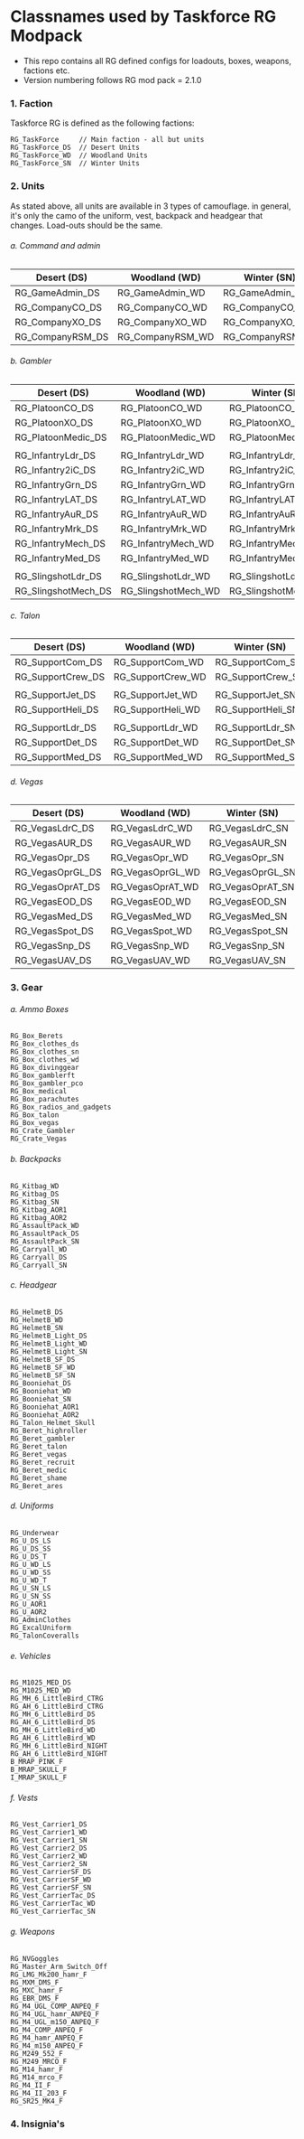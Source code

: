 # Classnames used by Taskforce RG Modpack #

* This repo contains all RG defined configs for loadouts, boxes, weapons, factions etc.
* Version numbering follows RG mod pack = 2.1.0

### 1. Faction
Taskforce RG is defined as the following factions:
```
RG_TaskForce     // Main faction - all but units
RG_TaskForce_DS  // Desert Units
RG_TaskForce_WD  // Woodland Units
RG_TaskForce_SN  // Winter Units
```

### 2. Units
As stated above, all units are available in 3 types of camouflage. in general, it's only the camo of the uniform, vest, backpack and headgear that changes. Load-outs should be the same.

###### a. Command and admin

| Desert (DS) | Woodland (WD) | Winter (SN) |
| --------|---------|-------|
| RG_GameAdmin_DS  | RG_GameAdmin_WD   | RG_GameAdmin_SN    |
| RG_CompanyCO_DS | RG_CompanyCO_WD | RG_CompanyCO_SN    |
| RG_CompanyXO_DS | RG_CompanyXO_WD | RG_CompanyXO_SN    |
| RG_CompanyRSM_DS | RG_CompanyRSM_WD | RG_CompanyRSM_SN    |


###### b. Gambler

| Desert (DS) | Woodland (WD) | Winter (SN) |
| --------|---------|-------|
| RG_PlatoonCO_DS | RG_PlatoonCO_WD | RG_PlatoonCO_SN    |
| RG_PlatoonXO_DS | RG_PlatoonXO_WD | RG_PlatoonXO_SN    |
| RG_PlatoonMedic_DS | RG_PlatoonMedic_WD | RG_PlatoonMedic_SN    |
|   |   |      |
| RG_InfantryLdr_DS | RG_InfantryLdr_WD | RG_InfantryLdr_SN    |
| RG_Infantry2iC_DS | RG_Infantry2iC_WD | RG_Infantry2iC_SN    |
| RG_InfantryGrn_DS | RG_InfantryGrn_WD | RG_InfantryGrn_SN    |
| RG_InfantryLAT_DS | RG_InfantryLAT_WD | RG_InfantryLAT_SN    |
| RG_InfantryAuR_DS | RG_InfantryAuR_WD | RG_InfantryAuR_SN    |
| RG_InfantryMrk_DS | RG_InfantryMrk_WD | RG_InfantryMrk_SN    |
| RG_InfantryMech_DS | RG_InfantryMech_WD | RG_InfantryMech_SN    |
| RG_InfantryMed_DS | RG_InfantryMed_WD | RG_InfantryMed_SN    |
|  |  |     |
| RG_SlingshotLdr_DS | RG_SlingshotLdr_WD | RG_SlingshotLdr_SN    |
| RG_SlingshotMech_DS | RG_SlingshotMech_WD | RG_SlingshotMech_SN    |


###### c. Talon

| Desert (DS) | Woodland (WD) | Winter (SN) |
| --------|---------|-------|
| RG_SupportCom_DS  | RG_SupportCom_WD   | RG_SupportCom_SN    |
| RG_SupportCrew_DS | RG_SupportCrew_WD | RG_SupportCrew_SN    |
|  |  |     |
| RG_SupportJet_DS | RG_SupportJet_WD | RG_SupportJet_SN    |
| RG_SupportHeli_DS | RG_SupportHeli_WD | RG_SupportHeli_SN    |
|  |  |     |
| RG_SupportLdr_DS | RG_SupportLdr_WD | RG_SupportLdr_SN    |
| RG_SupportDet_DS | RG_SupportDet_WD | RG_SupportDet_SN    |
| RG_SupportMed_DS | RG_SupportMed_WD | RG_SupportMed_SN    |



###### d. Vegas

| Desert (DS) | Woodland (WD) | Winter (SN) |
| --------|---------|-------|
| RG_VegasLdrC_DS  | RG_VegasLdrC_WD   | RG_VegasLdrC_SN    |
| RG_VegasAUR_DS | RG_VegasAUR_WD | RG_VegasAUR_SN    |
| RG_VegasOpr_DS | RG_VegasOpr_WD | RG_VegasOpr_SN    |
| RG_VegasOprGL_DS | RG_VegasOprGL_WD | RG_VegasOprGL_SN    |
| RG_VegasOprAT_DS | RG_VegasOprAT_WD | RG_VegasOprAT_SN    |
| RG_VegasEOD_DS | RG_VegasEOD_WD | RG_VegasEOD_SN    |
| RG_VegasMed_DS | RG_VegasMed_WD | RG_VegasMed_SN    |
| RG_VegasSpot_DS | RG_VegasSpot_WD | RG_VegasSpot_SN    |
| RG_VegasSnp_DS | RG_VegasSnp_WD | RG_VegasSnp_SN    |
| RG_VegasUAV_DS | RG_VegasUAV_WD | RG_VegasUAV_SN    |


### 3. Gear

###### a. Ammo Boxes
```
RG_Box_Berets
RG_Box_clothes_ds
RG_Box_clothes_sn
RG_Box_clothes_wd
RG_Box_divinggear
RG_Box_gamblerft
RG_Box_gambler_pco
RG_Box_medical
RG_Box_parachutes
RG_Box_radios_and_gadgets
RG_Box_talon
RG_Box_vegas
RG_Crate_Gambler
RG_Crate_Vegas
```

###### b. Backpacks
```
RG_Kitbag_WD
RG_Kitbag_DS
RG_Kitbag_SN
RG_Kitbag_AOR1
RG_Kitbag_AOR2
RG_AssaultPack_WD
RG_AssaultPack_DS
RG_AssaultPack_SN
RG_Carryall_WD
RG_Carryall_DS
RG_Carryall_SN
```

###### c. Headgear
```
RG_HelmetB_DS
RG_HelmetB_WD
RG_HelmetB_SN
RG_HelmetB_Light_DS
RG_HelmetB_Light_WD
RG_HelmetB_Light_SN
RG_HelmetB_SF_DS
RG_HelmetB_SF_WD
RG_HelmetB_SF_SN
RG_Booniehat_DS
RG_Booniehat_WD
RG_Booniehat_SN
RG_Booniehat_AOR1
RG_Booniehat_AOR2
RG_Talon_Helmet_Skull
RG_Beret_highroller
RG_Beret_gambler
RG_Beret_talon
RG_Beret_vegas
RG_Beret_recruit
RG_Beret_medic
RG_Beret_shame
RG_Beret_ares
```

###### d. Uniforms
```
RG_Underwear
RG_U_DS_LS
RG_U_DS_SS
RG_U_DS_T
RG_U_WD_LS
RG_U_WD_SS
RG_U_WD_T
RG_U_SN_LS
RG_U_SN_SS
RG_U_AOR1
RG_U_AOR2
RG_AdminClothes
RG_ExcalUniform
RG_TalonCoveralls
```

###### e. Vehicles
```
RG_M1025_MED_DS
RG_M1025_MED_WD
RG_MH_6_LittleBird_CTRG
RG_AH_6_LittleBird_CTRG
RG_MH_6_LittleBird_DS
RG_AH_6_LittleBird_DS
RG_MH_6_LittleBird_WD
RG_AH_6_LittleBird_WD
RG_MH_6_LittleBird_NIGHT
RG_AH_6_LittleBird_NIGHT
B_MRAP_PINK_F
B_MRAP_SKULL_F
I_MRAP_SKULL_F
```

###### f. Vests
```
RG_Vest_Carrier1_DS
RG_Vest_Carrier1_WD
RG_Vest_Carrier1_SN
RG_Vest_Carrier2_DS
RG_Vest_Carrier2_WD
RG_Vest_Carrier2_SN
RG_Vest_CarrierSF_DS
RG_Vest_CarrierSF_WD
RG_Vest_CarrierSF_SN
RG_Vest_CarrierTac_DS
RG_Vest_CarrierTac_WD
RG_Vest_CarrierTac_SN
```

###### g. Weapons
```
RG_NVGoggles
RG_Master_Arm_Switch_Off
RG_LMG_Mk200_hamr_F
RG_MXM_DMS_F
RG_MXC_hamr_F
RG_EBR_DMS_F
RG_M4_UGL_COMP_ANPEQ_F
RG_M4_UGL_hamr_ANPEQ_F
RG_M4_UGL_m150_ANPEQ_F
RG_M4_COMP_ANPEQ_F
RG_M4_hamr_ANPEQ_F
RG_M4_m150_ANPEQ_F
RG_M249_552_F
RG_M249_MRCO_F
RG_M14_hamr_F
RG_M14_mrco_F
RG_M4_II_F
RG_M4_II_203_F
RG_SR25_MK4_F
```

### 4. Insignia's
